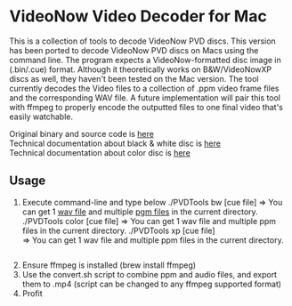 # VideoNow Video Decoder for Mac

This is a collection of tools to decode VideoNow PVD discs. This version has been ported to decode VideoNow PVD discs on Macs using the command line. The program expects a VideoNow-formatted disc image in (.bin/.cue) format. Although it theoretically works on B&W/VideoNowXP discs as well, they haven't been tested on the Mac version. The tool currently decodes the Video files to a collection of .ppm video frame files and the corresponding WAV file. A future implementation will pair this tool with ffmpeg to properly encode the outputted files to one final video that's easily watchable.

Original binary and source code is [here](https://sourceforge.net/projects/pvdtools/)  
Technical documentation about black & white disc is [here](https://web.archive.org/web/20161026023116/http://pvdtools.sourceforge.net:80/format.txt)  
Technical documentation about color disc is [here](https://forum.videohelp.com/threads/123262-converting-video-formats-%28For-Hasbro-s-VideoNow%29-I-know-the/page17#post1149694)

## Usage
1. Execute command-line and type below
   ./PVDTools bw [cue file]
   => You can get 1 [wav file](https://en.wikipedia.org/wiki/WAV) and multiple [pgm files](https://en.wikipedia.org/wiki/Netpbm_format) in the current directory.
   ./PVDTools color [cue file]
   => You can get 1 wav file and multiple ppm files in the current directory.
   ./PVDTools xp [cue file]  
   => You can get 1 wav file and multiple ppm files in the current directory.
   ```
2. Ensure ffmpeg is installed (brew install ffmpeg)
3. Use the convert.sh script to combine ppm and audio files, and export them to .mp4 (script can be changed to any ffmpeg supported format)
4. Profit

